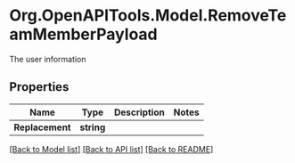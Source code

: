 # Org.OpenAPITools.Model.RemoveTeamMemberPayload
The user information
## Properties

Name | Type | Description | Notes
------------ | ------------- | ------------- | -------------
**Replacement** | **string** |  | 

[[Back to Model list]](../README.md#documentation-for-models) [[Back to API list]](../README.md#documentation-for-api-endpoints) [[Back to README]](../README.md)

